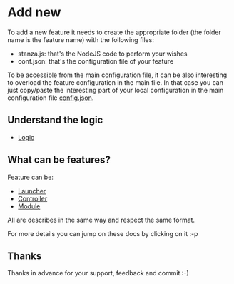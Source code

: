 # Add new
To add a new feature it needs to create the appropriate folder
(the folder name is the feature name) with the following files:
- stanza.js: that's the NodeJS code to perform your wishes
- conf.json: that's the configuration file of your feature

To be accessible from the main configuration file, it can be also
interesting to overload the feature configuration in the main file.
In that case you can just copy/paste the interesting part of your local
configuration in the main configuration file [config.json](app/conf/config.json).

## Understand the logic
- [Logic](./doc/logic.md)

## What can be features?
Feature can be:
- [Launcher](./doc/launcher.md)
- [Controller](./doc/controller.md)
- [Module](./doc/module.md)

All are describes in the same way and respect the same format.

For more details you can jump on these docs by clicking on it :-p

## Thanks
Thanks in advance for your support, feedback and commit :-)
